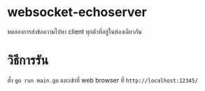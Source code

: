 websocket-echoserver
====================

ทดลองการส่งข้อความไปหา client ทุกตัวที่อยู่ในห้องเดียวกัน

วิธีการรัน
=======

สั่ง `go run main.go` และเข้าที่ web browser ที่ `http://localhost:12345/` 


